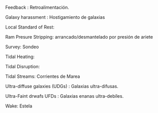 Feedback : Retroalimentación.

Galaxy harassment : Hostigamiento de galaxias

Local Standard of Rest: 

Ram Presure Stripping: arrancado/desmantelado por presión de ariete

Survey: Sondeo

Tidal Heating:

Tidal Disruption: 

Tidal Streams: Corrientes de Marea

Ultra-diffuse galaxies (UDGs) : Galaxias ultra-difusas. 

Ultra-Faint drwafs UFDs : Galaxias enanas ultra-debíles.

Wake: Estela
